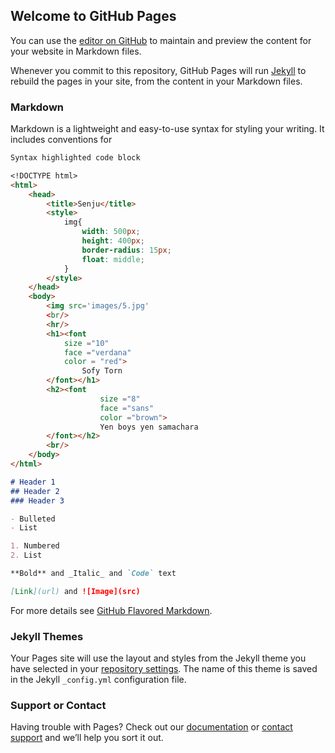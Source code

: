 ## Welcome to GitHub Pages

You can use the [editor on GitHub](https://github.com/XxIRONHIDExX/new-site/edit/main/README.md) to maintain and preview the content for your website in Markdown files.

Whenever you commit to this repository, GitHub Pages will run [Jekyll](https://jekyllrb.com/) to rebuild the pages in your site, from the content in your Markdown files.

### Markdown

Markdown is a lightweight and easy-to-use syntax for styling your writing. It includes conventions for

```markdown
Syntax highlighted code block

<!DOCTYPE html>
<html>
    <head>
        <title>Senju</title>
        <style>
            img{
                width: 500px;
                height: 400px;
                border-radius: 15px;
                float: middle;
            }
        </style>
    </head>
    <body>
        <img src='images/5.jpg'
        <br/>
        <hr/>
        <h1><font 
            size ="10"
            face ="verdana"
            color = "red">
                Sofy Torn
        </font></h1>
        <h2><font
                    size ="8"
                    face ="sans"
                    color ="brown">
                    Yen boys yen samachara
        </font></h2>
        <br/>
    </body>
</html>

# Header 1
## Header 2
### Header 3

- Bulleted
- List

1. Numbered
2. List

**Bold** and _Italic_ and `Code` text

[Link](url) and ![Image](src)
```

For more details see [GitHub Flavored Markdown](https://guides.github.com/features/mastering-markdown/).

### Jekyll Themes

Your Pages site will use the layout and styles from the Jekyll theme you have selected in your [repository settings](https://github.com/XxIRONHIDExX/new-site/settings/pages). The name of this theme is saved in the Jekyll `_config.yml` configuration file.

### Support or Contact

Having trouble with Pages? Check out our [documentation](https://docs.github.com/categories/github-pages-basics/) or [contact support](https://support.github.com/contact) and we’ll help you sort it out.
